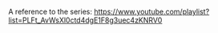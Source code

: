 A reference to the series: https://www.youtube.com/playlist?list=PLFt_AvWsXl0ctd4dgE1F8g3uec4zKNRV0
